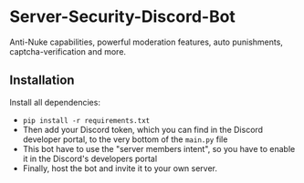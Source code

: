 # Server-Security-Discord-Bot
Anti-Nuke capabilities, powerful moderation features, auto punishments, captcha-verification and more.


## Installation
Install all dependencies:
* `pip install -r requirements.txt`
* Then add your Discord token, which you can find in the Discord developer portal, to the very bottom of the `main.py` file 
* This bot have to use the "server members intent", so you have to enable it in the Discord's developers portal
* Finally, host the bot and invite it to your own server.
